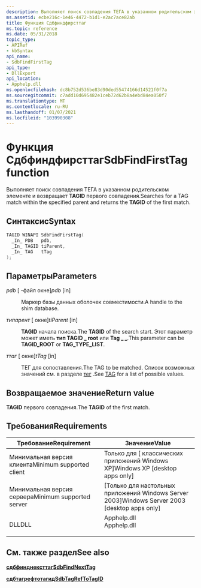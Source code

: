 ```yaml
---
description: Выполняет поиск совпадения ТЕГА в указанном родительском элементе и возвращает TAGID первого совпадения.
ms.assetid: ecbe216c-1e46-4472-b1d1-e2ac7ace82ab
title: Функция Сдбфиндфирсттаг
ms.topic: reference
ms.date: 05/31/2018
topic_type:
- APIRef
- kbSyntax
api_name:
- SdbFindFirstTag
api_type:
- DllExport
api_location:
- Apphelp.dll
ms.openlocfilehash: dc8b752d536be83d90ded55474166d14521f0f7a
ms.sourcegitcommit: c7add10d695482e1ceb72d62b8a4ebd84ea050f7
ms.translationtype: MT
ms.contentlocale: ru-RU
ms.lasthandoff: 01/07/2021
ms.locfileid: "103990308"
---
```

# <a name="sdbfindfirsttag-function"></a><span data-ttu-id="01913-103">Функция Сдбфиндфирсттаг</span><span class="sxs-lookup"><span data-stu-id="01913-103">SdbFindFirstTag function</span></span>

<span data-ttu-id="01913-104">Выполняет поиск совпадения ТЕГА в указанном родительском элементе и возвращает **TAGID** первого совпадения.</span><span class="sxs-lookup"><span data-stu-id="01913-104">Searches for a TAG match within the specified parent and returns the **TAGID** of the first match.</span></span>

## <a name="syntax"></a><span data-ttu-id="01913-105">Синтаксис</span><span class="sxs-lookup"><span data-stu-id="01913-105">Syntax</span></span>


```C++
TAGID WINAPI SdbFindFirstTag(
  _In_ PDB   pdb,
  _In_ TAGID tiParent,
  _In_ TAG   tTag
);
```



## <a name="parameters"></a><span data-ttu-id="01913-106">Параметры</span><span class="sxs-lookup"><span data-stu-id="01913-106">Parameters</span></span>

<dl> <dt>

<span data-ttu-id="01913-107">*pdb* \[ -файл окне\]</span><span class="sxs-lookup"><span data-stu-id="01913-107">*pdb* \[in\]</span></span>
</dt> <dd>

<span data-ttu-id="01913-108">Маркер базы данных оболочек совместимости.</span><span class="sxs-lookup"><span data-stu-id="01913-108">A handle to the shim database.</span></span>

</dd> <dt>

<span data-ttu-id="01913-109">*типарент* \[ окне\]</span><span class="sxs-lookup"><span data-stu-id="01913-109">*tiParent* \[in\]</span></span>
</dt> <dd>

<span data-ttu-id="01913-110">**TAGID** начала поиска.</span><span class="sxs-lookup"><span data-stu-id="01913-110">The **TAGID** of the search start.</span></span> <span data-ttu-id="01913-111">Этот параметр может иметь **тип TAGID \_ root** или **Tag \_ \_**.</span><span class="sxs-lookup"><span data-stu-id="01913-111">This parameter can be **TAGID\_ROOT** or **TAG\_TYPE\_LIST**.</span></span>

</dd> <dt>

<span data-ttu-id="01913-112">*ттаг* \[ окне\]</span><span class="sxs-lookup"><span data-stu-id="01913-112">*tTag* \[in\]</span></span>
</dt> <dd>

<span data-ttu-id="01913-113">ТЕГ для сопоставления.</span><span class="sxs-lookup"><span data-stu-id="01913-113">The TAG to be matched.</span></span> <span data-ttu-id="01913-114">Список возможных значений см. в разделе [тег](tag.md) .</span><span class="sxs-lookup"><span data-stu-id="01913-114">See [TAG](tag.md) for a list of possible values.</span></span>

</dd> </dl>

## <a name="return-value"></a><span data-ttu-id="01913-115">Возвращаемое значение</span><span class="sxs-lookup"><span data-stu-id="01913-115">Return value</span></span>

<span data-ttu-id="01913-116">**TAGID** первого совпадения.</span><span class="sxs-lookup"><span data-stu-id="01913-116">The **TAGID** of the first match.</span></span>

## <a name="requirements"></a><span data-ttu-id="01913-117">Требования</span><span class="sxs-lookup"><span data-stu-id="01913-117">Requirements</span></span>



| <span data-ttu-id="01913-118">Требование</span><span class="sxs-lookup"><span data-stu-id="01913-118">Requirement</span></span> | <span data-ttu-id="01913-119">Значение</span><span class="sxs-lookup"><span data-stu-id="01913-119">Value</span></span> |
|-------------------------------------|----------------------------------------------------------------------------------------|
| <span data-ttu-id="01913-120">Минимальная версия клиента</span><span class="sxs-lookup"><span data-stu-id="01913-120">Minimum supported client</span></span><br/> | <span data-ttu-id="01913-121">Только для \[ классических приложений Windows XP\]</span><span class="sxs-lookup"><span data-stu-id="01913-121">Windows XP \[desktop apps only\]</span></span><br/>                                            |
| <span data-ttu-id="01913-122">Минимальная версия сервера</span><span class="sxs-lookup"><span data-stu-id="01913-122">Minimum supported server</span></span><br/> | <span data-ttu-id="01913-123">\[Только для настольных приложений Windows Server 2003\]</span><span class="sxs-lookup"><span data-stu-id="01913-123">Windows Server 2003 \[desktop apps only\]</span></span><br/>                                   |
| <span data-ttu-id="01913-124">DLL</span><span class="sxs-lookup"><span data-stu-id="01913-124">DLL</span></span><br/>                      | <dl> <span data-ttu-id="01913-125"><dt>Apphelp.dll</dt></span><span class="sxs-lookup"><span data-stu-id="01913-125"><dt>Apphelp.dll</dt></span></span> </dl> |



## <a name="see-also"></a><span data-ttu-id="01913-126">См. также раздел</span><span class="sxs-lookup"><span data-stu-id="01913-126">See also</span></span>

<dl> <dt>

[<span data-ttu-id="01913-127">**сдбфинднексттаг**</span><span class="sxs-lookup"><span data-stu-id="01913-127">**SdbFindNextTag**</span></span>](sdbfindnexttag.md)
</dt> <dt>

[<span data-ttu-id="01913-128">**сдбтагрефтотагид**</span><span class="sxs-lookup"><span data-stu-id="01913-128">**SdbTagRefToTagID**</span></span>](sdbtagreftotagid.md)
</dt> </dl>

 

 




